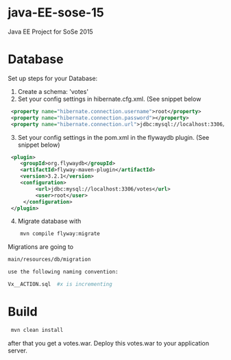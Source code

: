 # java-EE-sose-15

Java EE Project for SoSe 2015

# Database
Set up steps for your Database:
 1. Create a schema: 'votes' 
 2. Set your config settings in hibernate.cfg.xml. (See snippet below
```xml
 <property name="hibernate.connection.username">root</property>
 <property name="hibernate.connection.password"></property>
 <property name="hibernate.connection.url">jdbc:mysql://localhost:3306/votes</property>
```
 3. Set your config settings in the pom.xml in the flywaydb plugin. (See snippet below)
```xml
 <plugin>
    <groupId>org.flywaydb</groupId>
    <artifactId>flyway-maven-plugin</artifactId>
    <version>3.2.1</version>
    <configuration>
         <url>jdbc:mysql://localhost:3306/votes</url>
         <user>root</user>
     </configuration>
 </plugin>
```
 4. Migrate database with
```bash 
    mvn compile flyway:migrate
```

Migrations are going to

```bash
main/resources/db/migration

use the following naming convention:

Vx__ACTION.sql  #x is incrementing

```

# Build

```bash
 mvn clean install
```
after that you get a votes.war.
Deploy this votes.war to your application server.
